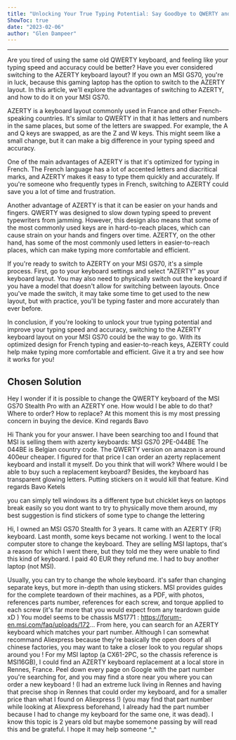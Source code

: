 ```yaml
---
title: "Unlocking Your True Typing Potential: Say Goodbye to QWERTY and Hello to AZERTY on Your MSI GS70!"
ShowToc: true 
date: "2023-02-06"
author: "Glen Dampeer"
---
```

*****
Are you tired of using the same old QWERTY keyboard, and feeling like your typing speed and accuracy could be better? Have you ever considered switching to the AZERTY keyboard layout? If you own an MSI GS70, you're in luck, because this gaming laptop has the option to switch to the AZERTY layout. In this article, we'll explore the advantages of switching to AZERTY, and how to do it on your MSI GS70.

AZERTY is a keyboard layout commonly used in France and other French-speaking countries. It's similar to QWERTY in that it has letters and numbers in the same places, but some of the letters are swapped. For example, the A and Q keys are swapped, as are the Z and W keys. This might seem like a small change, but it can make a big difference in your typing speed and accuracy.

One of the main advantages of AZERTY is that it's optimized for typing in French. The French language has a lot of accented letters and diacritical marks, and AZERTY makes it easy to type them quickly and accurately. If you're someone who frequently types in French, switching to AZERTY could save you a lot of time and frustration.

Another advantage of AZERTY is that it can be easier on your hands and fingers. QWERTY was designed to slow down typing speed to prevent typewriters from jamming. However, this design also means that some of the most commonly used keys are in hard-to-reach places, which can cause strain on your hands and fingers over time. AZERTY, on the other hand, has some of the most commonly used letters in easier-to-reach places, which can make typing more comfortable and efficient.

If you're ready to switch to AZERTY on your MSI GS70, it's a simple process. First, go to your keyboard settings and select "AZERTY" as your keyboard layout. You may also need to physically switch out the keyboard if you have a model that doesn't allow for switching between layouts. Once you've made the switch, it may take some time to get used to the new layout, but with practice, you'll be typing faster and more accurately than ever before.

In conclusion, if you're looking to unlock your true typing potential and improve your typing speed and accuracy, switching to the AZERTY keyboard layout on your MSI GS70 could be the way to go. With its optimized design for French typing and easier-to-reach keys, AZERTY could help make typing more comfortable and efficient. Give it a try and see how it works for you!


## Chosen Solution
 Hey
I wonder if it is possible to change the QWERTY keyboard of the MSI GS70 Stealth Pro with an AZERTY one.
How would I be able to do that? Where to order? How to replace?
At this moment this is my most pressing concern in buying the device.
Kind regards
Bavo

 Hi
Thank you for your answer. I have been searching too and I found that MSI is selling them with azerty keyboards: MSI GS70 2PE-044BE
The 044BE is Belgian country code.
The QWERTY version on amazon is around 400eur cheaper. I figured for that price I can order an azerty replacement keyboard and install it myself. Do you think that will work? Where would I be able to buy such a replacement keyboard?
Besides, the keyboard has transparent glowing letters. Putting stickers on it would kill that feature.
Kind regards
Bavo Ketels

 you can simply tell windows its a different type but chicklet keys on laptops break easily so you dont want to try to physically move them around, my best suggestion is find stickers of some type to change the lettering

 Hi,
I owned  an MSI GS70 Stealth for 3 years. It came with an AZERTY (FR) keyboard. Last month, some keys became not working. I went to the local computer store to change the keyboard. They  are selling MSI laptops, that's a reason for which I went there, but they told me they were unable to find this kind of keyboard. I paid 40 EUR they refund me. I had to buy another laptop (not MSI).

 Usually, you can try to change the whole keyboard. it's safer than changing separate keys, but more in-depth than using stickers.
MSI provides guides for the complete teardown of their machines, as a PDF, with photos, references parts number, references for each screw, and torque applied to each screw (it's far more that you would expect from any teardown guide xD )
You model seems to be chassis MS1771 : https://forum-en.msi.com/faq/uploads/172...
From here, you can search for an AZERTY keyboard which matches your part number. Although I can somewhat recommand Aliexpress because they're basically the open doors of all chinese factories, you may want to take a closer look to you regular shops around you ! For my MSI laptop (a CX61-2PC, so the chassis reference is MSI16GB), I could find an AZERTY keyboard replacement at a local store in Rennes, France. Peel down every page on Google with the part number you're searching for, and you may find a store near you where you can order a new keyboard ! (I had an extreme luck living in Rennes and having that precise shop in Rennes that could order my keyboard, and for a smaller price than what I found on Aliexpress !)
(you may find that part number while looking at Aliexpress beforehand, I already had the part number because I had to change my keyboard for the same one, it was dead).
I know this topic is 2 years old but maybe somemone passing by will read this and be grateful. I hope it may help someone ^_^




